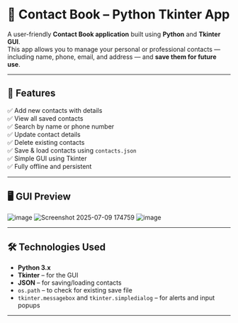# 📒 Contact Book – Python Tkinter App

A user-friendly **Contact Book application** built using **Python** and **Tkinter GUI**.  
This app allows you to manage your personal or professional contacts — including name, phone, email, and address — and **save them for future use**.

---

## 🚀 Features

✅ Add new contacts with details  
✅ View all saved contacts  
✅ Search by name or phone number  
✅ Update contact details  
✅ Delete existing contacts  
✅ Save & load contacts using `contacts.json`  
✅ Simple GUI using Tkinter  
✅ Fully offline and persistent

---

## 🖥️ GUI Preview

![image](https://github.com/user-attachments/assets/6cf570bc-d573-49e1-a0e5-38bb9c856442)
![Screenshot 2025-07-09 174759](https://github.com/user-attachments/assets/ba466c8e-989c-4396-83ea-ad0a01f6688f)
![image](https://github.com/user-attachments/assets/c2d9cd7d-f4ba-432d-822a-8668e7526895)

---

## 🛠️ Technologies Used

- **Python 3.x**
- **Tkinter** – for the GUI
- **JSON** – for saving/loading contacts
- `os.path` – to check for existing save file
- `tkinter.messagebox` and `tkinter.simpledialog` – for alerts and input popups

---


